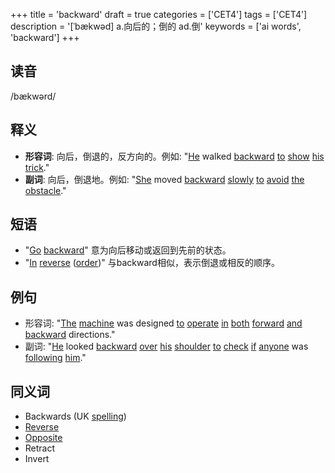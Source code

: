 +++
title = 'backward'
draft = true
categories = ['CET4']
tags = ['CET4']
description = '[ˈbækwəd] a.向后的；倒的 ad.倒'
keywords = ['ai words', 'backward']
+++

## 读音
/bækwərd/

## 释义
- **形容词**: 向后，倒退的，反方向的。例如: "[He](/post/he/) walked [backward](/post/backward/) [to](/post/to/) [show](/post/show/) [his](/post/his/) [trick](/post/trick/)."
- **副词**: 向后，倒退地。例如: "[She](/post/she/) moved [backward](/post/backward/) [slowly](/post/slowly/) [to](/post/to/) [avoid](/post/avoid/) [the](/post/the/) [obstacle](/post/obstacle/)."

## 短语
- "[Go](/post/go/) [backward](/post/backward/)" 意为向后移动或返回到先前的状态。
- "[In](/post/in/) [reverse](/post/reverse/) ([order](/post/order/))" 与backward相似，表示倒退或相反的顺序。

## 例句
- 形容词: "[The](/post/the/) [machine](/post/machine/) was designed [to](/post/to/) [operate](/post/operate/) [in](/post/in/) [both](/post/both/) [forward](/post/forward/) [and](/post/and/) [backward](/post/backward/) directions."
- 副词: "[He](/post/he/) looked [backward](/post/backward/) [over](/post/over/) [his](/post/his/) [shoulder](/post/shoulder/) [to](/post/to/) [check](/post/check/) [if](/post/if/) [anyone](/post/anyone/) was [following](/post/following/) [him](/post/him/)."

## 同义词
- Backwards (UK [spelling](/post/spelling/))
- [Reverse](/post/reverse/)
- [Opposite](/post/opposite/)
- Retract
- Invert
